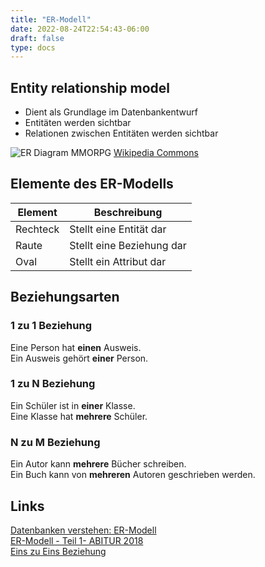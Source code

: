 ```yaml
---
title: "ER-Modell"
date: 2022-08-24T22:54:43-06:00
draft: false
type: docs
---
```


## Entity relationship model

- Dient als Grundlage im Datenbankentwurf
- Entitäten werden sichtbar
- Relationen zwischen Entitäten werden sichtbar

![ER Diagram MMORPG](./ER_Diagram_MMORPG.png)
[Wikipedia Commons](https://commons.wikimedia.org/wiki/File:ER_Diagram_MMORPG.png)

## Elemente des ER-Modells

| Element  | Beschreibung              |
| -------- | ------------------------- |
| Rechteck | Stellt eine Entität dar   |
| Raute    | Stellt eine Beziehung dar |
| Oval     | Stellt ein Attribut dar   |

## Beziehungsarten

### 1 zu 1 Beziehung

Eine Person hat **einen** Ausweis.  
Ein Ausweis gehört **einer** Person.

### 1 zu N Beziehung

Ein Schüler ist in **einer** Klasse.  
Eine Klasse hat **mehrere** Schüler.

### N zu M Beziehung

Ein Autor kann **mehrere** Bücher schreiben.  
Ein Buch kann von **mehreren** Autoren geschrieben werden.

## Links

[Datenbanken verstehen: ER-Modell](https://datenbanken-verstehen.de/datenmodellierung/entity-relationship-modell/)  
[ER-Modell - Teil 1- ABITUR 2018](https://www.youtube.com/watch?v=baF9b5Lkiio)  
[Eins zu Eins Beziehung](https://spontan-wild-und-kuchen.de/archive/3669)
